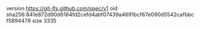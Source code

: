 version https://git-lfs.github.com/spec/v1
oid sha256:841e872d90d6164fd2cefd4abf07439a4691bcf67e090d5542cafbbcf5894478
size 3335
